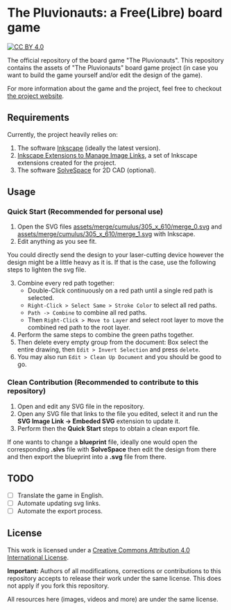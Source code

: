 # The Pluvionauts: a Free(Libre) board game

[![CC BY 4.0](https://img.shields.io/badge/License-CC%20BY%204.0-lightgrey.svg)](http://creativecommons.org/licenses/by/4.0/)

The official repository of the board game "The Pluvionauts".
This repository contains the assets of "The Pluvionauts" board game project (in case you want to build the game yourself and/or edit the design of the game).

For more information about the game and the project, feel free to checkout [the project website](https://pluvionauts.github.io/).

## Requirements

Currently, the project heavily relies on:

1. The software [Inkscape](https://inkscape.org/) (ideally the latest version).
2. [Inkscape Extensions to Manage Image Links](https://github.com/pluvionauts/inkscape_manage_image_links#inkscape-extensions-to-manage-image-links), a set of Inkscape extensions created for the project.
3. The software [SolveSpace](https://solvespace.com/index.pl) for 2D CAD (optional).

## Usage

### Quick Start (Recommended for personal use)

1. Open the SVG files [assets/merge/cumulus/305_x_610/merge_0.svg](assets/merge/cumulus/305_x_610/merge_0.svg) and [assets/merge/cumulus/305_x_610/merge_1.svg](assets/merge/cumulus/305_x_610/merge_1.svg) with Inkscape.
2. Edit anything as you see fit.

You could directly send the design to your laser-cutting device however the design might be a little heavy as it is.
If that is the case, use the following steps to lighten the svg file.

3. Combine every red path together:
	- Double-Click continuously on a red path until a single red path is selected.
	- `Right-Click > Select Same > Stroke Color` to select all red paths.
	- `Path -> Combine` to combine all red paths.
	- Then `Right-Click > Move to Layer` and select root layer to move the combined red path to the root layer.
4. Perform the same steps to combine the green paths together.
5. Then delete every empty group from the document: Box select the entire drawing, then `Edit > Invert Selection` and press `delete`.
6. You may also run `Edit > Clean Up Document` and you should be good to go.

### Clean Contribution (Recommended to contribute to this repository)

1. Open and edit any SVG file in the repository.
2. Open any SVG file that links to the file you edited, select it and run the **SVG Image Link -> Embeded SVG** extension to update it.
3. Perform then the **Quick Start** steps to obtain a clean export file.

If one wants to change a **blueprint** file, ideally one would open the corresponding **.slvs** file with **SolveSpace** then edit the design from there and then export the blueprint into a **.svg** file from there.

## TODO

- [ ] Translate the game in English.
- [ ] Automate updating svg links.
- [ ] Automate the export process.

## License

This work is licensed under a [Creative Commons Attribution 4.0 International License](http://creativecommons.org/licenses/by/4.0/).

**Important:** Authors of all modifications, corrections or contributions to this repository accepts to release their work under the same license. 
This does not apply if you fork this repository.

All resources here (images, videos and more) are under the same license.
